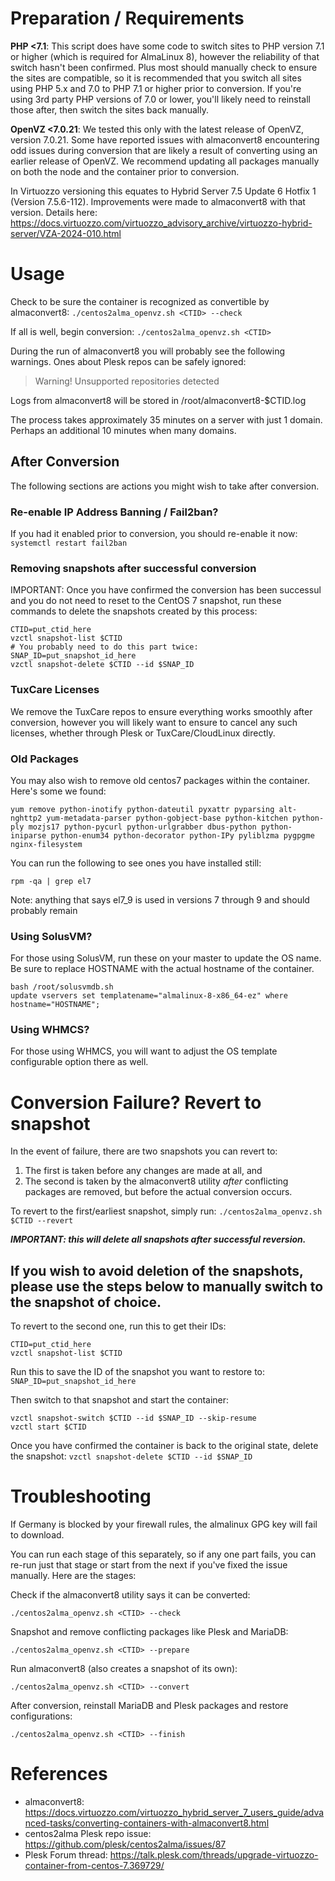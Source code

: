 # Preparation / Requirements

**PHP <7.1**: This script does have some code to switch sites to PHP version 7.1 or higher (which is required for AlmaLinux 8), however the reliability of that switch hasn't been confirmed. Plus most should manually check to ensure the sites are compatible, so it is recommended that you switch all sites using PHP 5.x and 7.0 to PHP 7.1 or higher prior to conversion. If you're using 3rd party PHP versions of 7.0 or lower, you'll likely need to reinstall those after, then switch the sites back manually.

**OpenVZ <7.0.21**: We tested this only with the latest release of OpenVZ, version 7.0.21. Some have reported issues with almaconvert8 encountering odd issues during conversion that are likely a result of converting using an earlier release of OpenVZ. We recommend updating all packages manually on both the node and the container prior to conversion. 

In Virtuozzo versioning this equates to Hybrid Server 7.5 Update 6 Hotfix 1 (Version 7.5.6-112). Improvements were made to almaconvert8 with that version. Details here: https://docs.virtuozzo.com/virtuozzo_advisory_archive/virtuozzo-hybrid-server/VZA-2024-010.html

# Usage

Check to be sure the container is recognized as convertible by almaconvert8:
`./centos2alma_openvz.sh <CTID> --check`

If all is well, begin conversion:
`./centos2alma_openvz.sh <CTID>`

During the run of almaconvert8 you will probably see the following warnings. Ones about Plesk repos can be safely ignored:
> Warning! Unsupported repositories detected

Logs from almaconvert8 will be stored in /root/almaconvert8-$CTID.log

The process takes approximately 35 minutes on a server with just 1 domain. Perhaps an additional 10 minutes when many domains.

## After Conversion

The following sections are actions you might wish to take after conversion.

### Re-enable IP Address Banning / Fail2ban?

If you had it enabled prior to conversion, you should re-enable it now: `systemctl restart fail2ban`

### Removing snapshots after successful conversion

IMPORTANT: Once you have confirmed the conversion has been successul and you do not need to reset to the CentOS 7 snapshot, run these commands to delete the snapshots created by this process:
```
CTID=put_ctid_here
vzctl snapshot-list $CTID
# You probably need to do this part twice:
SNAP_ID=put_snapshot_id_here
vzctl snapshot-delete $CTID --id $SNAP_ID
```

### TuxCare Licenses

We remove the TuxCare repos to ensure everything works smoothly after conversion, however you will likely want to ensure to cancel any
such licenses, whether through Plesk or TuxCare/CloudLinux directly.

### Old Packages

You may also wish to remove old centos7 packages within the container. Here's some we found:
```
yum remove python-inotify python-dateutil pyxattr pyparsing alt-nghttp2 yum-metadata-parser python-gobject-base python-kitchen python-ply mozjs17 python-pycurl python-urlgrabber dbus-python python-iniparse python-enum34 python-decorator python-IPy pyliblzma pygpgme nginx-filesystem
```

You can run the following to see ones you have installed still:
```
rpm -qa | grep el7
```
Note: anything that says el7_9 is used in versions 7 through 9 and should probably remain

### Using SolusVM?

For those using SolusVM, run these on your master to update the OS name. Be sure to replace HOSTNAME with the actual hostname of the container.
```
bash /root/solusvmdb.sh
update vservers set templatename="almalinux-8-x86_64-ez" where hostname="HOSTNAME";
```

### Using WHMCS?

For those using WHMCS, you will want to adjust the OS template configurable option there as well.

# Conversion Failure? Revert to snapshot

In the event of failure, there are two snapshots you can revert to:

1. The first is taken before any changes are made at all, and
2. The second is taken by the almaconvert8 utility *after* conflicting packages are removed, but before the actual conversion occurs.

To revert to the first/earliest snapshot, simply run:
`./centos2alma_openvz.sh $CTID --revert`

***IMPORTANT: this will delete all snapshots after successful reversion.***

If you wish to avoid deletion of the snapshots, please use the steps below to manually switch to the snapshot of choice.
---

To revert to the second one, run this to get their IDs:
```
CTID=put_ctid_here
vzctl snapshot-list $CTID
```

Run this to save the ID of the snapshot you want to restore to:
`SNAP_ID=put_snapshot_id_here`

Then switch to that snapshot and start the container:
```
vzctl snapshot-switch $CTID --id $SNAP_ID --skip-resume
vzctl start $CTID
```

Once you have confirmed the container is back to the original state, delete the snapshot:
`vzctl snapshot-delete $CTID --id $SNAP_ID`

# Troubleshooting

If Germany is blocked by your firewall rules, the almalinux GPG key will fail to download.

You can run each stage of this separately, so if any one part fails, you can re-run just that stage or start from the next if you've fixed the issue manually. Here are the stages:

Check if the almaconvert8 utility says it can be converted:
```
./centos2alma_openvz.sh <CTID> --check
```

Snapshot and remove conflicting packages like Plesk and MariaDB:
```
./centos2alma_openvz.sh <CTID> --prepare
```

Run almaconvert8 (also creates a snapshot of its own):
```
./centos2alma_openvz.sh <CTID> --convert
```

After conversion, reinstall MariaDB and Plesk packages and restore configurations:
```
./centos2alma_openvz.sh <CTID> --finish
```

# References
- almaconvert8: https://docs.virtuozzo.com/virtuozzo_hybrid_server_7_users_guide/advanced-tasks/converting-containers-with-almaconvert8.html
- centos2alma Plesk repo issue: https://github.com/plesk/centos2alma/issues/87
- Plesk Forum thread: https://talk.plesk.com/threads/upgrade-virtuozzo-container-from-centos-7.369729/